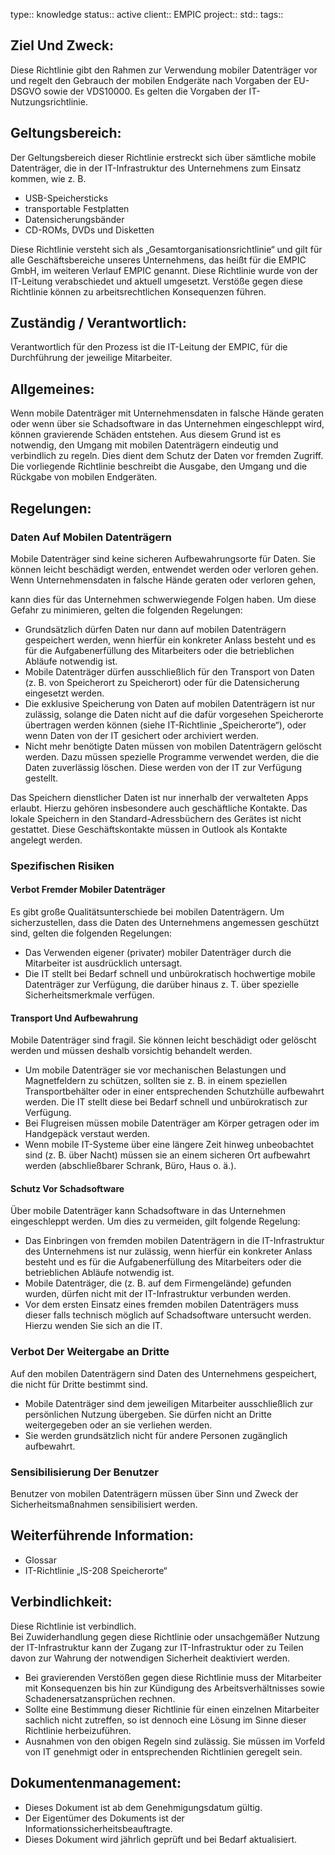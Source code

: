 type:: knowledge
status:: active
client:: EMPIC
project:: 
std:: 
tags:: 

## Ziel Und Zweck:

Diese Richtlinie gibt den Rahmen zur Verwendung mobiler Datenträger vor und regelt den Gebrauch der mobilen Endgeräte nach Vorgaben der EU-
DSGVO sowie der VDS10000.
Es gelten die Vorgaben der IT-Nutzungsrichtlinie.

## Geltungsbereich:

Der Geltungsbereich dieser Richtlinie erstreckt sich über sämtliche mobile Datenträger, die in der IT-Infrastruktur des Unternehmens zum Einsatz kommen, wie z. B.

- USB-Speichersticks
- transportable Festplatten
- Datensicherungsbänder
- CD-ROMs, DVDs und Disketten

Diese Richtlinie versteht sich als „Gesamtorganisationsrichtlinie“ und gilt für alle Geschäftsbereiche unseres Unternehmens, das heißt für die EMPIC GmbH, im weiteren Verlauf EMPIC genannt.
Diese Richtlinie wurde von der IT-Leitung verabschiedet und aktuell umgesetzt. Verstöße gegen diese Richtlinie können zu arbeitsrechtlichen Konsequenzen führen.

## Zuständig / Verantwortlich:

Verantwortlich für den Prozess ist die IT-Leitung der EMPIC, für die Durchführung der jeweilige Mitarbeiter.

## Allgemeines:

Wenn mobile Datenträger mit Unternehmensdaten in falsche Hände geraten oder wenn über sie Schadsoftware in das Unternehmen eingeschleppt wird, können gravierende Schäden entstehen.
Aus diesem Grund ist es notwendig, den Umgang mit mobilen Datenträgern eindeutig und verbindlich zu regeln. Dies dient dem Schutz der Daten vor fremden Zugriff.
Die vorliegende Richtlinie beschreibt die Ausgabe, den Umgang und die Rückgabe von mobilen Endgeräten.

## Regelungen:

### Daten Auf Mobilen Datenträgern

Mobile Datenträger sind keine sicheren Aufbewahrungsorte für Daten. Sie können leicht beschädigt werden, entwendet werden oder verloren gehen. Wenn Unternehmensdaten in falsche Hände geraten oder verloren gehen,

kann dies für das Unternehmen schwerwiegende Folgen haben. Um diese Gefahr zu minimieren, gelten die folgenden Regelungen: 

- Grundsätzlich dürfen Daten nur dann auf mobilen Datenträgern gespeichert werden, wenn hierfür ein konkreter Anlass besteht und es für die Aufgabenerfüllung des Mitarbeiters oder die betrieblichen Abläufe notwendig ist.
- Mobile Datenträger dürfen ausschließlich für den Transport von Daten (z. B. von Speicherort zu Speicherort) oder für die Datensicherung eingesetzt werden.
- Die exklusive Speicherung von Daten auf mobilen Datenträgern ist nur zulässig, solange die Daten nicht auf die dafür vorgesehen Speicherorte übertragen werden können (siehe IT-Richtlinie „Speicherorte“), oder wenn Daten von der IT gesichert oder archiviert werden.
- Nicht mehr benötigte Daten müssen von mobilen Datenträgern gelöscht werden. Dazu müssen spezielle Programme verwendet werden, die die Daten zuverlässig löschen. Diese werden von der IT zur Verfügung gestellt.

Das Speichern dienstlicher Daten ist nur innerhalb der verwalteten Apps erlaubt. Hierzu gehören insbesondere auch geschäftliche Kontakte. Das lokale Speichern in den Standard-Adressbüchern des Gerätes ist nicht gestattet.
Diese Geschäftskontakte müssen in Outlook als Kontakte angelegt werden.

### Spezifischen Risiken

#### Verbot Fremder Mobiler Datenträger

Es gibt große Qualitätsunterschiede bei mobilen Datenträgern. Um sicherzustellen, dass die Daten des Unternehmens angemessen geschützt sind, gelten die folgenden Regelungen:

- Das Verwenden eigener (privater) mobiler Datenträger durch die Mitarbeiter ist ausdrücklich untersagt.
- Die IT stellt bei Bedarf schnell und unbürokratisch hochwertige mobile Datenträger zur Verfügung, die darüber hinaus z. T. über spezielle Sicherheitsmerkmale verfügen.

#### Transport Und Aufbewahrung

Mobile Datenträger sind fragil. Sie können leicht beschädigt oder gelöscht werden und müssen deshalb vorsichtig behandelt werden.

- Um mobile Datenträger sie vor mechanischen Belastungen und Magnetfeldern zu schützen, sollten sie z. B. in einem speziellen Transportbehälter oder in einer entsprechenden Schutzhülle aufbewahrt werden. Die IT stellt diese bei Bedarf schnell und unbürokratisch zur Verfügung.
- Bei Flugreisen müssen mobile Datenträger am Körper getragen oder im Handgepäck verstaut werden.
- Wenn mobile IT-Systeme über eine längere Zeit hinweg unbeobachtet sind (z. B. über Nacht) müssen sie an einem sicheren Ort aufbewahrt werden (abschließbarer Schrank, Büro, Haus o. ä.).

#### Schutz Vor Schadsoftware

Über mobile Datenträger kann Schadsoftware in das Unternehmen eingeschleppt werden. Um dies zu vermeiden, gilt folgende Regelung:

- Das Einbringen von fremden mobilen Datenträgern in die IT-Infrastruktur des Unternehmens ist nur zulässig, wenn hierfür ein konkreter Anlass besteht und es für die Aufgabenerfüllung des Mitarbeiters oder die betrieblichen Abläufe notwendig ist.
- Mobile Datenträger, die (z. B. auf dem Firmengelände) gefunden wurden, dürfen nicht mit der IT-Infrastruktur verbunden werden.
- Vor dem ersten Einsatz eines fremden mobilen Datenträgers muss dieser falls technisch möglich auf Schadsoftware untersucht werden. Hierzu wenden Sie sich an die IT.

### Verbot Der Weitergabe an Dritte

Auf den mobilen Datenträgern sind Daten des Unternehmens gespeichert, die nicht für Dritte bestimmt sind. 

- Mobile Datenträger sind dem jeweiligen Mitarbeiter ausschließlich zur persönlichen Nutzung übergeben. Sie dürfen nicht an Dritte weitergegeben oder an sie verliehen werden.
- Sie werden grundsätzlich nicht für andere Personen zugänglich aufbewahrt.

### Sensibilisierung Der Benutzer

Benutzer von mobilen Datenträgern müssen über Sinn und Zweck der Sicherheitsmaßnahmen sensibilisiert werden.

## Weiterführende Information:

- Glossar
- IT-Richtlinie „IS-208 Speicherorte“

## Verbindlichkeit:

Diese Richtlinie ist verbindlich.  
Bei Zuwiderhandlung gegen diese Richtlinie oder unsachgemäßer Nutzung der IT-Infrastruktur kann der Zugang zur IT-Infrastruktur oder zu Teilen davon zur Wahrung der notwendigen Sicherheit deaktiviert werden.
- Bei gravierenden Verstößen gegen diese Richtlinie muss der Mitarbeiter mit Konsequenzen bis hin zur Kündigung des Arbeitsverhältnisses sowie Schadenersatzansprüchen rechnen.
- Sollte eine Bestimmung dieser Richtlinie für einen einzelnen Mitarbeiter sachlich nicht zutreffen, so ist dennoch eine Lösung im Sinne dieser Richtlinie herbeizuführen.
- Ausnahmen von den obigen Regeln sind zulässig. Sie müssen im Vorfeld von IT genehmigt oder in entsprechenden Richtlinien geregelt sein. 

## Dokumentenmanagement:

- Dieses Dokument ist ab dem Genehmigungsdatum gültig. 
- Der Eigentümer des Dokuments ist der Informationssicherheitsbeauftragte. 
- Dieses Dokument wird jährlich geprüft und bei Bedarf aktualisiert.
